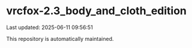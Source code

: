 # vrcfox-2.3_body_and_cloth_edition

Last updated: 2025-06-11 09:56:51

This repository is automatically maintained.
